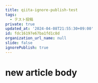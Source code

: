 ```yaml
---
title: qiita-ignore-publish-test
tags:
  - テスト投稿
private: true
updated_at: '2024-04-08T21:55:30+09:00'
id: fdc16197e67ba1fd1c8d
organization_url_name: null
slide: false
ignorePublish: true
---
```

# new article body

